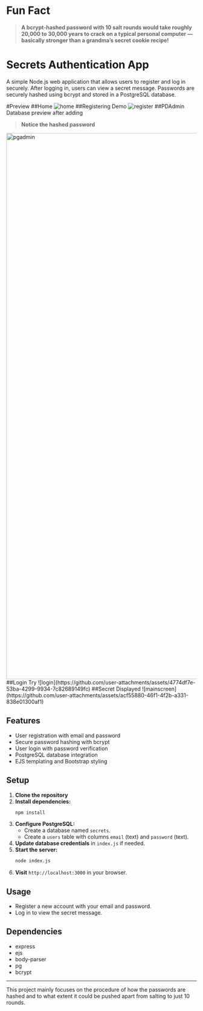 # Fun Fact

> **A bcrypt-hashed password with 10 salt rounds would take roughly 20,000 to 30,000 years to crack on a typical personal computer — basically stronger than a grandma’s secret cookie recipe!**


# Secrets Authentication App

A simple Node.js web application that allows users to register and log in securely. After logging in, users can view a secret message. Passwords are securely hashed using bcrypt and stored in a PostgreSQL database.

#Preview
##Home
![home](https://github.com/user-attachments/assets/f2aeba54-aaa3-4c54-96a2-67b4890af6b4)
##Registering Demo
![register](https://github.com/user-attachments/assets/d3a227e7-c6aa-4489-8829-ee82e5ec2412)
##PDAdmin Database preview after adding
> **Notice the hashed password**
<img width="1440" alt="pgadmin" src="https://github.com/user-attachments/assets/2c6adc2c-8176-4e67-9dcd-2a73fec948a0" />
##Login Try
![login](https://github.com/user-attachments/assets/4774df7e-53ba-4299-9934-7c82689149fc)
##Secret Displayed
![mainscreen](https://github.com/user-attachments/assets/acf55880-46f1-4f2b-a331-838e01300af1)

## Features
- User registration with email and password
- Secure password hashing with bcrypt
- User login with password verification
- PostgreSQL database integration
- EJS templating and Bootstrap styling

## Setup
1. **Clone the repository**
2. **Install dependencies:**
   ```bash
   npm install
   ```
3. **Configure PostgreSQL:**
   - Create a database named `secrets`.
   - Create a `users` table with columns `email` (text) and `password` (text).
4. **Update database credentials** in `index.js` if needed.
5. **Start the server:**
   ```bash
   node index.js
   ```
6. **Visit** `http://localhost:3000` in your browser.

## Usage
- Register a new account with your email and password.
- Log in to view the secret message.

## Dependencies
- express
- ejs
- body-parser
- pg
- bcrypt

---
This project mainly focuses on the procedure of how the passwords are hashed and to what extent it could be pushed apart from salting to just 10 rounds.
